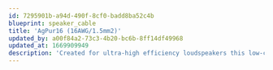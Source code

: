 ```yaml
---
id: 7295901b-a94d-490f-8cf0-badd8ba52c4b
blueprint: speaker_cable
title: 'AgPur16 (16AWG/1.5mm2)'
updated_by: a00f84a2-73c3-4b20-bc6b-8ff14df49968
updated_at: 1669909949
description: 'Created for ultra-high efficiency loudspeakers this low-cost full-res (8 Ag strands) iteration is also very cost-effective for high efficiency loads at very short distances.'
---
```

